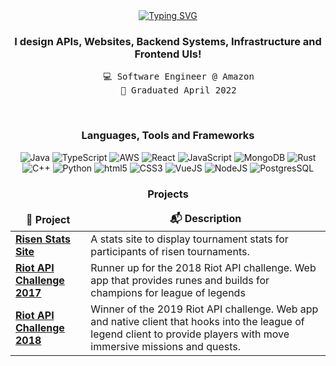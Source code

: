 <div align="center">
<a href="https://git.io/typing-svg"><img src="https://readme-typing-svg.demolab.com?font=Fira+Code&weight=900&size=24&duration=2000&pause=6000&color=10F1F7&center=true&vCenter=true&repeat=false&random=false&width=435&lines=%E2%A0%80Hi%2C+I'm+Josh!" alt="Typing SVG" /></a><h3>I design APIs, Websites, Backend Systems, Infrastructure and Frontend UIs!</h3>
<pre>
    💻 Software Engineer @ Amazon
    💼 Graduated April 2022
</pre>
<br>
<h3>Languages, Tools and Frameworks</h3>
<p>
<img alt="Java" src="https://img.shields.io/badge/-Java-DD0031?style=flat-square&logoColor=white" />
<img alt="TypeScript" src="https://img.shields.io/badge/-TypeScript-3178C6?style=flat-square&logo=typescript&logoColor=white" />
<img alt="AWS" src="https://img.shields.io/badge/-AWS-232F3E?style=flat-square&logo=Amazon%20AWS&logoColor=white" />
<img alt="React" src="https://img.shields.io/badge/-React-61DAFB?style=flat-square&logo=react&logoColor=white" />
<img alt="JavaScript" src="https://img.shields.io/badge/-JavaScript-F7DF1E?style=flat-square&logo=JavaScript&logoColor=white" />
<img alt="MongoDB" src="https://img.shields.io/badge/-MongoDB-47A248?style=flat-square&logo=mongoDB&logoColor=white" />
<img alt="Rust" src="https://img.shields.io/badge/-Rust-000000?style=flat-square&logo=rust&logoColor=white" />
<img alt="C++" src="https://img.shields.io/badge/-C++-00599C?style=flat-square&logo=cplusplus&logoColor=white" />
<img alt="Python" src="https://img.shields.io/badge/-Python-3776AB?style=flat-square&logo=python&logoColor=white" />
<img alt="html5" src="https://img.shields.io/badge/-HTML5-E34F26?style=flat-square&logo=html5&logoColor=white" />
<img alt="CSS3" src="https://img.shields.io/badge/-CSS3-1572B6?style=flat-square&logo=CSS3&logoColor=white" />
<img alt="VueJS" src="https://img.shields.io/badge/-VueJS-4FC08D?style=flat-square&logo=vuedotjs&logoColor=white" />
<img alt="NodeJS" src="https://img.shields.io/badge/-NodeJS-339933?style=flat-square&logo=nodedotjs&logoColor=white" />
<img alt="PostgresSQL" src="https://img.shields.io/badge/-PostgresSQL-4169E1?style=flat-square&logo=postgresql&logoColor=white" />
</p>
<h3>Projects</h3>
<table>
  <thead align="center">
    <t>
      <td><b>🎁 Project</b></td>
      <td><b>📬 Description</b></td>
    </t>
  </thead>
  <tbody>
    <tr>
        <td><a href="https://github.com/afieldi/RisenStats"><b>Risen Stats Site</b></a></td>
        <td>
             A stats site to display tournament stats for participants of risen tournaments.
        </td>
    </tr>
    <tr>
        <td><a href="https://github.com/Vexrax/lolApi2017"><b>Riot API Challenge 2017</b></a></td>
        <td>
             Runner up for the 2018 Riot API challenge. Web app that provides runes and builds for champions for league of legends
        </td>
    </tr>
    <tr>
        <td><a href="https://github.com/afieldi/2018-Riot-API-Challenge"><b>Riot API Challenge 2018</b></a></td>
        <td>
            Winner of the 2019 Riot API challenge. Web app and native client that hooks into the league of legend client to provide players with move immersive missions and quests.        
        </td>
    </tr>
  </tbody>
</table>
</div>
